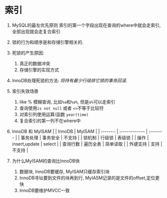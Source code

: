 # 索引 #

1. MySQL的最左优先原则
   索引的第一个字段出现在查询的where中就会走索引,全部出现就会走复合索引
2. 锁的行为和顺序是和存储引擎相关的.
3. 死锁的产生原因:
    1. 真正的数据冲突
    2. 存储引擎的实现方式
4. InnoDB处理死锁的方法: *将持有最少行级排它锁的事务回滚*.
5. 索引失效场景
    1. like % 模糊查询, 比如`%a`和`%a%`, 但是`a%`可以走索引
    2. 查询使用`is not null` 或者 `<>`不等于比较符
    3. 对索引列使用运算/函数 `year(time)`
    4. 复合索引的第一列不在where中

6. InnoDB 和 MyISAM
   |          | InnoDB        | MyISAM   |
   | :------: | :------------ | :------- |
   | 事务处理 | 事务安全      | 不支持   |
   | 锁机制   | 行级锁        | 表级锁   |
   | 操作     | insert,update | select   |
   | 查询行数 | 遍历全表      | 简单读取 |
   | 外键支持 | 支持          | 不支持   |

7. 为什么MyISAM的查询比InnoDB快
    1. 数据块, InnoDB要缓存, MyISAM只缓存索引块
    2. InnoDB寻址要到文件的块再到行, MyIASM记录的是文件的offset,定位更快
    3. InnoDB要维护MVCC一致